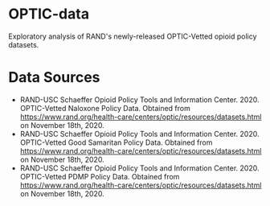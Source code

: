 # OPTIC-data
Exploratory analysis of RAND's newly-released OPTIC-Vetted opioid policy datasets.


# Data Sources
- RAND-USC Schaeffer Opioid Policy Tools and Information Center. 2020. OPTIC-Vetted Naloxone Policy Data. Obtained from https://www.rand.org/health-care/centers/optic/resources/datasets.html on November 18th, 2020.
- RAND-USC Schaeffer Opioid Policy Tools and Information Center. 2020. OPTIC-Vetted Good Samaritan Policy Data. Obtained from https://www.rand.org/health-care/centers/optic/resources/datasets.html on November 18th, 2020.
- RAND-USC Schaeffer Opioid Policy Tools and Information Center. 2020. OPTIC-Vetted PDMP Policy Data. Obtained from https://www.rand.org/health-care/centers/optic/resources/datasets.html on November 18th, 2020.